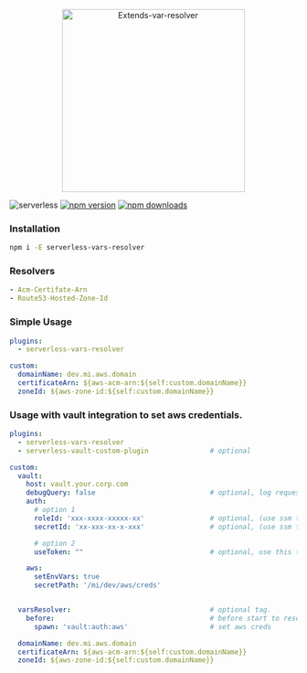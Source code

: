 <p align="center">
  <img height="320px" alt="Extends-var-resolver" src="https://user-images.githubusercontent.com/621906/78961176-fb82fb80-7ac6-11ea-8a0f-f3278cb9cc01.png">
</p>

![serverless](http://public.serverless.com/badges/v3.svg)
[![npm version](https://badge.fury.io/js/serverless-vars-resolver.svg)](https://badge.fury.io/js/serverless-vars-resolver)
[![npm downloads](https://img.shields.io/npm/dt/serverless-vars-resolver.svg?style=flat)](https://www.npmjs.com/package/serverless-vars-resolver)

### Installation
```bash
npm i -E serverless-vars-resolver
```

### Resolvers
```yaml
- Acm-Certifate-Arn
- Route53-Hosted-Zone-Id
```

### Simple Usage

```yaml
plugins:
  - serverless-vars-resolver

custom:
  domainName: dev.mi.aws.domain
  certificateArn: ${aws-acm-arn:${self:custom.domainName}}
  zoneId: ${aws-zone-id:${self:custom.domainName}}
```


### Usage with vault integration to set aws credentials.

```yaml
plugins:
  - serverless-vars-resolver
  - serverless-vault-custom-plugin               # optional

custom:
  vault:
    host: vault.your.corp.com
    debugQuery: false                            # optional, log request query
    auth:
      # option 1
      roleId: 'xxx-xxxx-xxxxx-xx'                # optional, (use ssm to stored)
      secretId: 'xx-xxx-xx-x-xxx'                # optional, (use ssm to stored)

      # option 2
      useToken: ""                               # optional, use this token

    aws:
      setEnvVars: true
      secretPath: '/mi/dev/aws/creds'


  varsResolver:                                  # optional tag.
    before:                                      # before start to resolve vars
      spawn: 'vault:auth:aws'                    # set aws creds

  domainName: dev.mi.aws.domain
  certificateArn: ${aws-acm-arn:${self:custom.domainName}}
  zoneId: ${aws-zone-id:${self:custom.domainName}}
```
